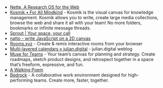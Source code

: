 - [Nette, A Research OS for the Web](https://www.nette.io/)
- [Kosmik • For All Mindkind](https://lithium.paris/) - Kosmik is the visual canvas for knowledge management. Kosmik allows you to write, create large media collections, browse the web and share it all with your team! No more folders, bookmarks or infinite message threads.
- [Sprout | Your space, your call](https://sprout.place/)
- [natto - write JavaScript on a 2D canvas](https://natto.dev/)
- [Rooms.xyz](https://rooms.xyz/) - Create & remix interactive rooms from your browser
- [Multi-layered calendars « julian.digital](https://julian.digital/2023/07/06/multi-layered-calendars/) - julian.digital weblog
- [Muse for Teams](https://museapp.com/) - Your team’s canvas for planning and strategy. Create roadmaps, sketch product designs, and retrospect together in a space that’s freeform, expressive, and fun.
- [A Walking Poem](https://walk.javier.computer/)
- [Bedrock](https://www.bedrock.computer/) - A collaborative work environment designed for high-performing teams. Create more, faster, together.